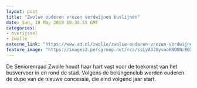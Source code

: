 ```yaml
---
layout: post
title: "Zwolse ouderen vrezen verdwijnen buslijnen"
date: Sun, 19 May 2019 19:34:55 GMT
categories: 
- overijssel 
- zwolle 
externe_link: "https://www.ad.nl/zwolle/zwolse-ouderen-vrezen-verdwijnen-buslijnen~a5869808/"
feature_image: "https://images2.persgroep.net/rcs/ssLyA3JUyvaoKNOUNrEBIGnc8f0/diocontent/137655725/_fitwidth/400/?appId=21791a8992982cd8da851550a453bd7f&quality=0.7"
---
```


De Seniorenraad Zwolle houdt haar hart vast voor de toekomst van het busvervoer in en rond de stad. Volgens de belangenclub worden ouderen de dupe van de nieuwe concessie, die eind volgend jaar start.
